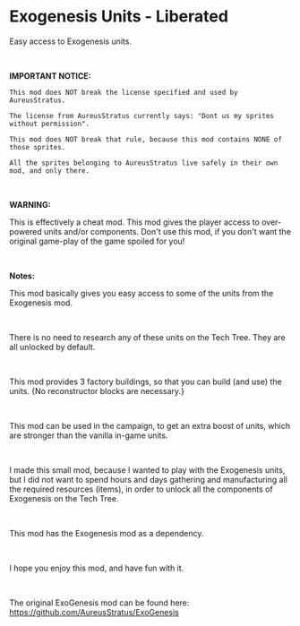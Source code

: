 # Exogenesis Units - Liberated
Easy access to Exogenesis units.

<br>

**IMPORTANT NOTICE:**

    This mod does NOT break the license specified and used by AureusStratus.

    The license from AureusStratus currently says: "Dont us my sprites without permission".

    This mod does NOT break that rule, because this mod contains NONE of those sprites.

    All the sprites belonging to AureusStratus live safely in their own mod, and only there.

<br>

**WARNING:**

This is effectively a cheat mod. This mod gives the player access to over-powered units and/or components. Don't use this mod, if you don't want the original game-play of the game spoiled for you!

<br>

**Notes:**

This mod basically gives you easy access to some of the units from the Exogenesis mod.

<br>

There is no need to research any of these units on the Tech Tree. They are all unlocked by default.

<br>

This mod provides 3 factory buildings, so that you can build (and use) the units. {No reconstructor blocks are necessary.}

<br>

This mod can be used in the campaign, to get an extra boost of units, which are stronger than the vanilla in-game units.

<br>

I made this small mod, because I wanted to play with the Exogenesis units, but I did not want to spend hours and days gathering and manufacturing all the required resources (items), in order to unlock all the components of Exogenesis on the Tech Tree.

<br>

This mod has the Exogenesis mod as a dependency.

<br>

I hope you enjoy this mod, and have fun with it.

<br>

The original ExoGenesis mod can be found here:
https://github.com/AureusStratus/ExoGenesis
